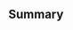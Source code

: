 <!-- 
  Please read contribution guideline first: https://github.com/dnnsoftware/Dnn.Platform/blob/development/CONTRIBUTING.md 
-->

<!-- 
  Please make sure that there is a corresponding issue created and reference it in the PR by writing
  `Fixes #123` or `Closes #123`. 
  A PR without an accompanying issue will be accepted and merged on a very rare occasion
-->

## Summary
<!-- 
  Please describe the code changes as you see fit so that the reviewers have an easier task understanding what changed and why.
  
  Any new unit tests will be highly appreciated.
-->
